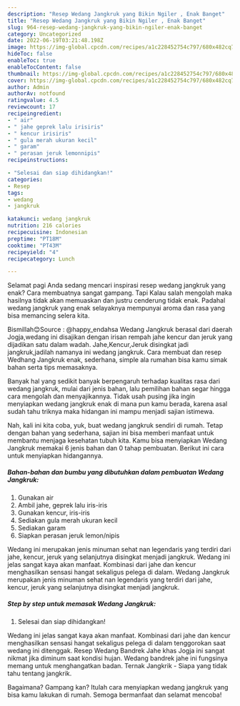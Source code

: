 ```yaml
---
description: "Resep Wedang Jangkruk yang Bikin Ngiler , Enak Banget"
title: "Resep Wedang Jangkruk yang Bikin Ngiler , Enak Banget"
slug: 964-resep-wedang-jangkruk-yang-bikin-ngiler-enak-banget
category: Uncategorized
date: 2022-06-19T03:21:48.198Z
image: https://img-global.cpcdn.com/recipes/a1c228452754c797/680x482cq70/wedang-jangkruk-foto-resep-utama.jpg
hideToc: false
enableToc: true
enableTocContent: false
thumbnail: https://img-global.cpcdn.com/recipes/a1c228452754c797/680x482cq70/wedang-jangkruk-foto-resep-utama.jpg
cover: https://img-global.cpcdn.com/recipes/a1c228452754c797/680x482cq70/wedang-jangkruk-foto-resep-utama.jpg
author: Admin
authorAv: notfound
ratingvalue: 4.5
reviewcount: 17
recipeingredient:
- " air"
- " jahe geprek lalu irisiris"
- " kencur irisiris"
- " gula merah ukuran kecil"
- " garam"
- " perasan jeruk lemonnipis"
recipeinstructions:

- "Selesai dan siap dihidangkan!"
categories:
- Resep
tags:
- wedang
- jangkruk

katakunci: wedang jangkruk 
nutrition: 216 calories
recipecuisine: Indonesian
preptime: "PT18M"
cooktime: "PT43M"
recipeyield: "4"
recipecategory: Lunch

---
```



Selamat pagi Anda sedang mencari inspirasi resep wedang jangkruk yang enak? Cara membuatnya sangat gampang. Tapi Kalau salah mengolah maka hasilnya tidak akan memuaskan dan justru cenderung tidak enak. Padahal wedang jangkruk yang enak selayaknya mempunyai aroma dan rasa yang bisa memancing selera kita.


Bismillah😊Source : @happy_endahsa Wedang Jangkruk berasal dari daerah Jogja,wedang ini disajikan dengan irisan rempah jahe kencur dan jeruk yang dijadikan satu dalam wadah. Jahe,Kencur,Jeruk disingkat jadi jangkruk,jadilah namanya ini wedang jangkruk. Cara membuat dan resep Wedhang Jangkruk enak, sederhana, simple ala rumahan bisa kamu simak bahan serta tips memasaknya.

Banyak hal yang sedikit banyak berpengaruh terhadap kualitas rasa dari wedang jangkruk, mulai dari jenis bahan, lalu pemilihan bahan segar hingga cara mengolah dan menyajikannya. Tidak usah pusing jika ingin menyiapkan wedang jangkruk enak di mana pun kamu berada, karena asal sudah tahu triknya maka hidangan ini mampu menjadi sajian istimewa.


Nah, kali ini kita coba, yuk, buat wedang jangkruk sendiri di rumah. Tetap dengan bahan yang sederhana, sajian ini bisa memberi manfaat untuk membantu menjaga kesehatan tubuh kita. Kamu bisa menyiapkan Wedang Jangkruk memakai 6 jenis bahan dan 0 tahap pembuatan. Berikut ini cara untuk menyiapkan hidangannya.

<!--inarticleads1-->

##### Bahan-bahan dan bumbu yang dibutuhkan dalam pembuatan Wedang Jangkruk:

1. Gunakan  air
1. Ambil  jahe, geprek lalu iris-iris
1. Gunakan  kencur, iris-iris
1. Sediakan  gula merah ukuran kecil
1. Sediakan  garam
1. Siapkan  perasan jeruk lemon/nipis


Wedang ini merupakan jenis minuman sehat nan legendaris yang terdiri dari jahe, kencur, jeruk yang selanjutnya disingkat menjadi jangkruk. Wedang ini jelas sangat kaya akan manfaat. Kombinasi dari jahe dan kencur menghasilkan sensasi hangat sekaligus pelega di dalam. Wedang Jangkruk merupakan jenis minuman sehat nan legendaris yang terdiri dari jahe, kencur, jeruk yang selanjutnya disingkat menjadi jangkruk. 

<!--inarticleads2-->

##### Step by step untuk memasak Wedang Jangkruk:


1. Selesai dan siap dihidangkan!

Wedang ini jelas sangat kaya akan manfaat. Kombinasi dari jahe dan kencur menghasilkan sensasi hangat sekaligus pelega di dalam tenggorokan saat wedang ini ditenggak. Resep Wedang Bandrek Jahe khas Jogja ini sangat nikmat jika diminum saat kondisi hujan. Wedang bandrek jahe ini fungsinya memang untuk menghangatkan badan. Ternak Jangkrik - Siapa yang tidak tahu tentang jangkrik. 

Bagaimana? Gampang kan? Itulah cara menyiapkan wedang jangkruk yang bisa kamu lakukan di rumah. Semoga bermanfaat dan selamat mencoba!
